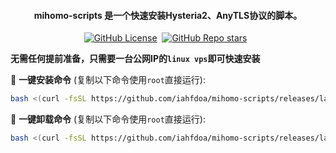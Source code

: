 <h4 align="center">mihomo-scripts 是一个快速安装Hysteria2、AnyTLS协议的脚本。</h4>

<p align="center">
<a href="https://github.com/iahfdoa/mihomo-scripts"><img alt="GitHub License" src="https://img.shields.io/github/license/iahfdoa/mihomo-scripts"></a>
<a href="https://github.com/iahfdoa/mihomo-scripts/releases/"><img src="https://img.shields.io/github/release/iahfdoa/mihomo-scripts" alt=""></a> 
<a href="https://github.com/iahfdoa/mihomo-scripts" ><img alt="GitHub Repo stars" src="https://img.shields.io/github/stars/iahfdoa/mihomo-scripts"></a>
<a href="https://github.com/iahfdoa/mihomo-scripts/releases"><img src="https://img.shields.io/github/downloads/iahfdoa/mihomo-scripts/total" alt=""></a> 
<a href="https://github.com/iahfdoa/mihomo-scripts"><img src="https://img.shields.io/github/last-commit/iahfdoa/mihomo-scripts" alt=""></a> 
</p>

**无需任何提前准备，只需要一台公网IP的`linux vps`即可快速安装**



📌 **一键安装命令** (复制以下命令使用`root`直接运行):

```bash
bash <(curl -fsSL https://github.com/iahfdoa/mihomo-scripts/releases/latest/download/install.sh)
```
📌 **一键卸载命令** (复制以下命令使用`root`直接运行):

```bash
bash <(curl -fsSL https://github.com/iahfdoa/mihomo-scripts/releases/latest/download/uninstall.sh)
```
